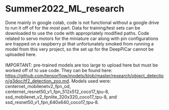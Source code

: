 # Summer2022_ML_research
Done mainly in google colab, code is not functional without a google drive to run it off of for the most part. Data for training/test sets can be downloaded to use the code with appropriately modified paths. Code related to servo motors for the miniature car along with pin configurations are trapped on a raspberry pi that unfortunately smoked from running a model from this very project, so the set up for the DeepPiCar cannot be uploaded here.<br />
<br />
IMPORTANT: pre-trained models are too large to upload here but must be worked off of to use code. They can be found here: https://github.com/tensorflow/models/blob/master/research/object_detection/g3doc/tf2_detection_zoo.md. Models used were: centernet_mobilenetv2_fpn_od, centernet_resnet50_v1_fpn_512x512_coco17_tpu-8, ssd_mobilenet_v2_fpnlite_320x320_coco17_tpu-8, and ssd_resnet50_v1_fpn_640x640_coco17_tpu-8.
